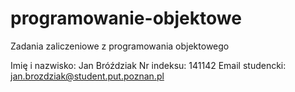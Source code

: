 # programowanie-objektowe
Zadania zaliczeniowe z programowania objektowego

Imię i nazwisko: Jan Bróździak
Nr indeksu: 141142
Email studencki: jan.brozdziak@student.put.poznan.pl
